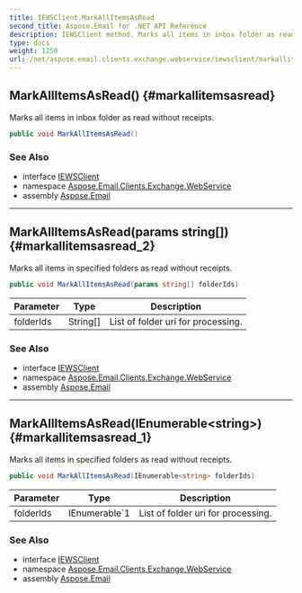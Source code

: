 ```yaml
---
title: IEWSClient.MarkAllItemsAsRead
second_title: Aspose.Email for .NET API Reference
description: IEWSClient method. Marks all items in inbox folder as read without receipts
type: docs
weight: 1250
url: /net/aspose.email.clients.exchange.webservice/iewsclient/markallitemsasread/
---
```

## MarkAllItemsAsRead() {#markallitemsasread}

Marks all items in inbox folder as read without receipts.

```csharp
public void MarkAllItemsAsRead()
```

### See Also

* interface [IEWSClient](../)
* namespace [Aspose.Email.Clients.Exchange.WebService](../../iewsclient/)
* assembly [Aspose.Email](../../../)

---

## MarkAllItemsAsRead(params string[]) {#markallitemsasread_2}

Marks all items in specified folders as read without receipts.

```csharp
public void MarkAllItemsAsRead(params string[] folderIds)
```

| Parameter | Type | Description |
| --- | --- | --- |
| folderIds | String[] | List of folder uri for processing. |

### See Also

* interface [IEWSClient](../)
* namespace [Aspose.Email.Clients.Exchange.WebService](../../iewsclient/)
* assembly [Aspose.Email](../../../)

---

## MarkAllItemsAsRead(IEnumerable&lt;string&gt;) {#markallitemsasread_1}

Marks all items in specified folders as read without receipts.

```csharp
public void MarkAllItemsAsRead(IEnumerable<string> folderIds)
```

| Parameter | Type | Description |
| --- | --- | --- |
| folderIds | IEnumerable`1 | List of folder uri for processing. |

### See Also

* interface [IEWSClient](../)
* namespace [Aspose.Email.Clients.Exchange.WebService](../../iewsclient/)
* assembly [Aspose.Email](../../../)


